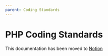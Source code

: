 ```yaml
---
parent: Coding Standards
---
```


# PHP Coding Standards

This documentation has been moved to [Notion](https://www.notion.so/PHP-5d19f0633a3043268461246a8f74dab1)
